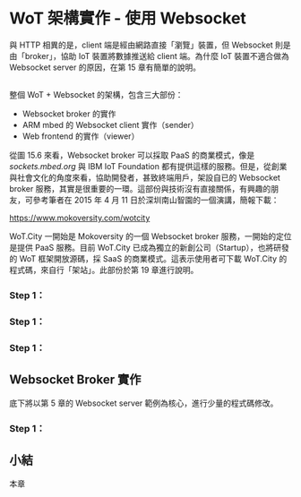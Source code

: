 # WoT 架構實作 - 使用 Websocket

與 HTTP 相異的是，client 端是經由網路直接「瀏覽」裝置，但 Websocket 則是由「broker」，協助 IoT 裝置將數據推送給 client 端。為什麼 IoT 裝置不適合做為 Websocket server 的原因，在第 15 章有簡單的說明。

##

整個 WoT + Websocket 的架構，包含三大部份：

* Websocket broker 的實作
* ARM mbed 的 Websocket client 實作（sender）
* Web frontend 的實作（viewer）

從圖 15.6 來看，Websocket broker 可以採取 PaaS 的商業模式，像是 *sockets.mbed.org* 與 IBM IoT Foundation 都有提供這樣的服務。但是，從創業與社會文化的角度來看，協助開發者，甚致終端用戶，架設自已的 Websocket broker 服務，其實是很重要的一環。這部份與技術沒有直接關係，有興趣的朋友，可參考筆者在 2015 年 4 月 11 日於深圳南山智園的一個演講，簡報下載：

https://www.mokoversity.com/wotcity

WoT.City 一開始是 Mokoversity 的一個 Websocket broker 服務，一開始的定位是提供 PaaS 服務。目前 WoT.City 已成為獨立的新創公司（Startup），也將研發的 WoT 框架開放源碼，採 SaaS 的商業模式。這表示使用者可下載 WoT.City 的程式碼，來自行「架站」。此部份於第 19 章進行說明。

### Step 1：
### Step 1：
### Step 1：


## Websocket Broker 實作

底下將以第 5 章的 Websocket server 範例為核心，進行少量的程式碼修改。

### Step 1：

## 小結

本章